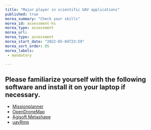 ```yaml
---
title: "Major player in scientific UAV applications"
published: true
morea_summary: "Check your skills"
morea_id: assessment-hs
morea_type: assessment
morea_url: 
morea_type: assessment
morea_start_date: "2022-05-04T23:59"
morea_sort_order: 05
morea_labels:
 - mandatory

---
```


## Please familiarize yourself with the following software and install it on your laptop if necessary.

* [Missionplanner](https://ardupilot.org/planner/)
* [OpenDroneMap](https://www.opendronemap.org/)
* [Agisoft Metashape](https://www.agisoft.com/)
* [uavRmp](https://gisma.github.io/uavRmp/)

